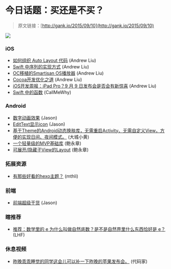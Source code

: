 # 今日话题：买还是不买？

> 原文链接：[http://gank.io/2015/09/10](http://gank.io/2015/09/10)

![](http://ww2.sinaimg.cn/large/7a8aed7bgw1evx488twblj20qo0iddjt.jpg)

### iOS

* [如何组织 Auto Layout 代码](http://swift.gg/2015/09/10/where) (Andrew Liu)
* [Swift 中序列的实现方式](http://swift.gg/2015/09/08/Sequence) (Andrew Liu)
* [OC移植的Smartisan OS播放器](https://github.com/LeslieJia/TMusic/tree/master) (Andrew Liu)
* [Cocoa开发优化之道](http://springox.w18.net/2015/09/04/cocoa%E5%BC%80%E5%8F%91%E4%BC%98%E5%8C%96%E4%B9%8B%E9%81%93/) (Andrew Liu)
* [iOS开发周报：iPad Pro？9 月 9 日发布会是否会有新惊喜](http://www.infoq.com/cn/news/2015/09/ios) (Andrew Liu)
* [Swift 中的函数](http://alisoftware.github.io/swift/function/operator/2015/08/28/fun) (CallMeWhy)

### Android

* [数字动画效果](https://github.com/Armijn/NumberViewAnimation) (Jason)
* [EditText显示icon](https://github.com/KyleBanks/IconEditText) (Jason)
* [基于Theme的Android动态换肤库，无需重启Activity、无需自定义View，方便的实现日间、夜间模式。](https://github.com/bboyfeiyu/Colorful) (大城小黄)
* [一个轻量级的MVP基础库](https://github.com/thiagokimo/base) (鲍永章)
* [可展开/隐藏子View的Layout](https://github.com/AAkira/ExpandableLayout) (鲍永章)

### 拓展资源

* [有那些好看的hexo主题？](http://www.zhihu.com/question/24422335) (mthli)

### 前端

* [前端超级干货](https://github.com/w3crange/Front) (Jason)

### 瞎推荐

* [推荐：数学里的 e 为什么叫做自然底数？是不是自然界里什么东西恰好是 e？](http://www.zhihu.com/question/20296247/answer/29370489?from=timeline&isappinstalled=0) (LHF)

### 休息视频

* [昨晚乖乖睡觉的同学这会儿可以补一下昨晚的苹果发布会。](http://v.qq.com/live/p/topic/1990/review.html) (代码家)

